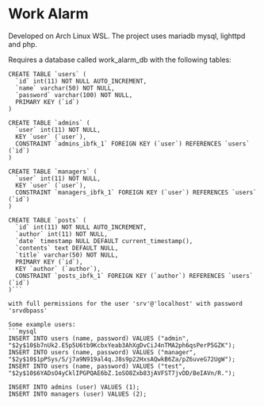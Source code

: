 # Work Alarm

Developed on Arch Linux WSL. The project uses mariadb mysql, lighttpd and php.

Requires a database called work_alarm_db with the following tables:
```mysql
CREATE TABLE `users` (
  `id` int(11) NOT NULL AUTO_INCREMENT,
  `name` varchar(50) NOT NULL,
  `password` varchar(100) NOT NULL,
  PRIMARY KEY (`id`)
)
```

```mysql
CREATE TABLE `admins` (
  `user` int(11) NOT NULL,
  KEY `user` (`user`),
  CONSTRAINT `admins_ibfk_1` FOREIGN KEY (`user`) REFERENCES `users` (`id`)
)
```

```mysql
CREATE TABLE `managers` (
  `user` int(11) NOT NULL,
  KEY `user` (`user`),
  CONSTRAINT `managers_ibfk_1` FOREIGN KEY (`user`) REFERENCES `users` (`id`)
)
```

```mysql
CREATE TABLE `posts` (
  `id` int(11) NOT NULL AUTO_INCREMENT,
  `author` int(11) NOT NULL,
  `date` timestamp NULL DEFAULT current_timestamp(),
  `contents` text DEFAULT NULL,
  `title` varchar(50) NOT NULL,
  PRIMARY KEY (`id`),
  KEY `author` (`author`),
  CONSTRAINT `posts_ibfk_1` FOREIGN KEY (`author`) REFERENCES `users` (`id`)
)```

with full permissions for the user 'srv'@'localhost' with password 'srvdbpass'

Some example users:
```mysql
INSERT INTO users (name, password) VALUES ("admin", "$2y$10$b7nUk2.E5p5U6tb9KcbxYeab3AhXgDvCiJ4nTMA2ph6qsPerP5GZK");
INSERT INTO users (name, password) VALUES ("manager", "$2y$10$1pPSys/S/j7a9N919al4q.J8s9p22HxsAQwkB6Za/pZ6uveG72UgW");
INSERT INTO users (name, password) VALUES ("test", "$2y$10$6YADsO4yCklIPGPQAE6bZ.1oSO8Zxb83jAVFST7jvDD/BeIAVn/R.");

INSERT INTO admins (user) VALUES (1);
INSERT INTO managers (user) VALUES (2);
```
